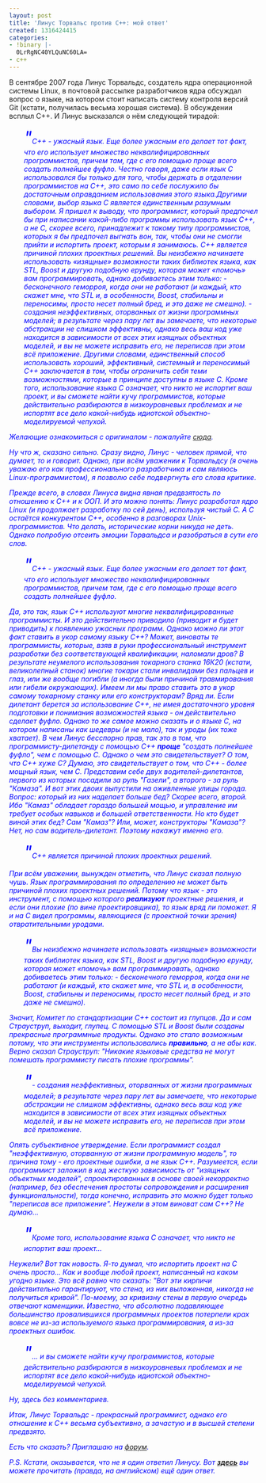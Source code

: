 ```yaml
---
layout: post
title: 'Линус Торвальс против C++: мой ответ'
created: 1316424415
categories:
- !binary |-
  0LrRgNC40YLQuNC60LA=
- c++
---
```

<!--break-->
В сентябре 2007 года Линус Торвальдс, создатель ядра операционной системы Linux, в почтовой рассылке разработчиков ядра обсуждал вопрос о языке, на котором стоит написать систему контроля версий Git (кстати, получилась весьма хорошая система). В обсуждении всплыл С++. И Линус высказался о нём следующей тирадой: 

<p style="padding-left: 30px"><font color="blue"><i><span style="font-size: 250%">"</span>C++ - ужасный язык. Еще более ужасным его делает тот факт, что его использует множество неквалифицированных программистов, причем там, где с его помощью проще всего создать полнейшее фуфло. Честно говоря, даже если язык C использовался бы только для того, чтобы держать в отдалении программистов на C++, это само по себе послужило бы достаточным оправданием использования этого языка.Другими словами, выбор языка C является единственным разумным выбором. Я пришел к выводу, что программист, который предпочел бы при написании какой-либо программы использовать язык C++, а не C, скорее всего, принадлежит к такому типу программистов, которых я бы предпочел выгнать вон, так, чтобы они не смогли прийти и испортить проект, которым я занимаюсь. C++ является причиной плохих проектных решений. Вы неизбежно начинаете использовать «изящные» возможности таких библиотек языка, как STL, Boost и другую подобную ерунду, которая может «помочь» вам программировать, однако добиваетесь этим только:
- бесконечного геморроя, когда они не работают (и каждый, кто скажет мне, что STL и, в особенности, Boost, стабильны и переносимы, просто несет полный бред, и это даже не смешно). 
- создания неэффективных, оторванных от жизни программных моделей; в результате через пару лет вы замечаете, что некоторые абстракции не слишком эффективны, однако весь ваш код уже находится в зависимости от всех этих изящных объектных моделей, и вы не можете исправить его, не переписав при этом всё приложение. 
Другими словами, единственный способ использовать хороший, эффективный, системный и переносимый C++ заключается в том, чтобы ограничить себя теми возможностями, которые в принципе доступны в языке C. Кроме того, использование языка C означает, что никто не испортит ваш проект, и вы сможете найти кучу программистов, которые действительно разбираются в низкоуровневых проблемах и не испортят все дело какой-нибудь идиотской объектно-моделируемой чепухой.</p>

Желающие ознакомиться с оригиналом - пожалуйте <a href="http://article.gmane.org/gmane.comp.version-control.git/57918">сюда</a>.

Ну что ж, сказано сильно. Сразу видно, Линус - человек прямой, что думает, то и говорит. Однако, при всём уважении к Торвальдсу (я очень уважаю его как профессионального разработчика и сам являюсь Linux-программистом), я позволю себе подвергнуть его слова критике.

Прежде всего, в словах Линуса видна явная предвзятость по отношению к С++ и к ООП. И это можно понять: Линус разработал ядро Linux (и продолжает разработку по сей день), используя чистый С. А С остаётся конкурентом С++, особенно в разговорах Unix-программистов. Что делать, исторические корни никуда не деть. Однако попробую отсеить эмоции Торвальдса и разобраться в сути его слов.

<p style="padding-left: 30px"><font color="blue"><i><span style="font-size: 250%">"</span>C++ - ужасный язык. Еще более ужасным его делает тот факт, что его использует множество неквалифицированных программистов, причем там, где с его помощью проще всего создать полнейшее фуфло.</p>

Да, это так, язык С++ используют многие неквалифицированные программисты. И это действительно приводило (приводит и будет приводить) к появлению ужасных программ. Однако можно ли этот факт ставить в укор самому языку С++? Может, виноваты те программисты, которые, взяв в руки профессиональный инструмент разработки без соответствующей квалификации, наломали дров? В результате неумелого использования токарного станка 16К20 (кстати, великолепный станок) многие токари стали инвалидами без пальцев и глаз, или же вообще погибли (а иногда были причиной травмирования или гибели окружающих). Имеем ли мы право ставить это в укор самому токарному станку или его конструкторам? Вряд ли. Если дилетант берется за использование С++, не имея достаточного уровня подготовки и понимания возможностей языка - он действительно сделает фуфло. Однако то же самое можно сказать и о языке С, на котором написаны как шедевры (и не мало), так и уроды (их тоже хватает). В чем Линус бесспорно прав, так это в том, что программисту-дилетанду с помощью С++ **проще** "создать полнейшее фуфло", чем с помощью С. Однако о чем это свидетельствует? О том, что С++ хуже С? Думаю, это свидетельствует о том, что С++ - более мощный язык, чем С. Представим себе двух водителей-дилетантов, первого из которых посадили за руль "Газели", а второго - за руль "Камаза". И вот этих двоих выпустили на оживленные улицы города. Вопрос: который из них наделает больше бед? Скорее всего, второй. Ибо "Камаз" обладает гораздо большей мощью, и управление им требует особых навыков и большей ответственности. Но кто будет виной этих бед? Сам "Камаз"? Или, может, конструкторы "Камаза"? Нет, но сам водитель-дилетант. Поэтому накажут именно его.

<p style="padding-left: 30px"><font color="blue"><i><span style="font-size: 250%">"</span>C++ является причиной плохих проектных решений.</p> 

При всём уважении, вынужден отметить, что Линус сказал полную чушь. Язык программирования по определению не может быть причиной плохих проектных решений. Потому что язык - это инструмент, с помощью которого **реализуют** проектные решения, и если они плохие (по вине проектировщика), то язык вряд ли поможет. Я и на С видел программы, являющиеся (с проектной точки зрения) отвратительными уродами. 

<p style="padding-left: 30px"><font color="blue"><i><span style="font-size: 250%">"</span>Вы неизбежно начинаете использовать «изящные» возможности таких библиотек языка, как STL, Boost и другую подобную ерунду, которая может «помочь» вам программировать, однако добиваетесь этим только: 
- бесконечного геморроя, когда они не работают (и каждый, кто скажет мне, что STL и, в особенности, Boost, стабильны и переносимы, просто несет полный бред, и это даже не смешно).</p>

Значит, Комитет по стандартизации С++ состоит из глупцов. Да и сам Страуструп, выходит, глупец. С помощью STL и Boost были созданы прекрасные программные продукты. Однако это стало возможным потому, что эти инструменты использовались **правильно**, а не абы как. Верно сказал Страуструп: *"Никакие языковые средства не могут помешать программисту писать плохие программы"*.

<p style="padding-left: 30px"><font color="blue"><i><span style="font-size: 250%">"</span>- создания неэффективных, оторванных от жизни программных моделей; в результате через пару лет вы замечаете, что некоторые абстракции не слишком эффективны, однако весь ваш код уже находится в зависимости от всех этих изящных объектных моделей, и вы не можете исправить его, не переписав при этом всё приложение.</p>

Опять субъективное утверждение. Если программист создал "неэффективную, оторванную от жизни программную модель", то причина тому - его проектные ошибки, а не язык С++. Разумеется, если программист заложил в код жесткую зависимость от "изящных объектных моделей", спроектированных в основе своей некорректно (например, без обеспечения простоты сопровождения и расширения функциональности), тогда конечно, исправить это можно будет только "переписав все приложение". Неужели в этом виноват сам С++? Не думаю...

<p style="padding-left: 30px"><font color="blue"><i><span style="font-size: 250%">"</span>Кроме того, использование языка C означает, что никто не испортит ваш проект...</p>

Неужели? Вот так новость. Я-то думал, что испортить проект на С очень просто... Как и вообще любой проект, написанный на каком угодно языке. Это всё равно что сказать: "Вот эти кирпичи действительно гарантируют, что стена, из них выложенная, никогда не получиться кривой". По-моему, за кривизну стены в первую очередь отвечают каменщики. Известно, что абсолютно подавляющее большинство провалившихся программных проектов потерпели крах вовсе не из-за используемого языка программирования, а из-за проектных ошибок.

<p style="padding-left: 30px"><font color="blue"><i><span style="font-size: 250%">"</span>... и вы сможете найти кучу программистов, которые действительно разбираются в низкоуровневых проблемах и не испортят все дело какой-нибудь идиотской объектно-моделируемой чепухой.</p>

Ну, здесь без комментариев. 

Итак, Линус Торвальдс - прекрасный программист, однако его отношение к С++ весьма субъективно, а зачастую и в высшей степени предвзято.

Есть что сказать? Приглашаю на <a href="http://www.cppforum.ru/forum/">форум</a>.

P.S. 
*Кстати, оказывается, что не я один ответил Линусу. Вот **<a href="http://warp.povusers.org/OpenLetters/ResponseToTorvalds.html">здесь</a>** вы можете прочитать (правда, на английском) ещё один ответ.*
